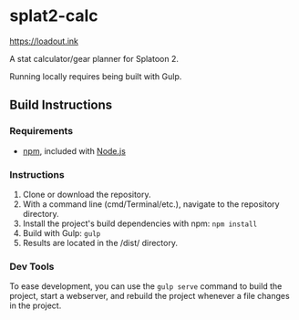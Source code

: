 # splat2-calc
<https://loadout.ink>

A stat calculator/gear planner for Splatoon 2.

Running locally requires being built with Gulp.

## Build Instructions
### Requirements
* [npm](https://www.npmjs.com/), included with [Node.js](https://nodejs.org/en/download/)

### Instructions
1. Clone or download the repository.
2. With a command line (cmd/Terminal/etc.), navigate to the repository directory.
3. Install the project's build dependencies with npm: `npm install`
4. Build with Gulp: `gulp`
5. Results are located in the /dist/ directory.

### Dev Tools

To ease development, you can use the `gulp serve` command 
to build the project, start a webserver, and rebuild the project whenever
a file changes in the project. 